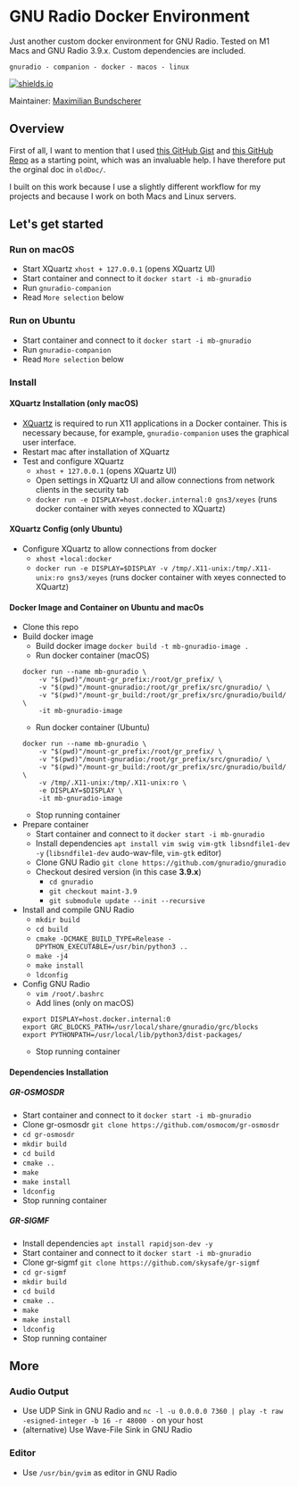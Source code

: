 # GNU Radio Docker Environment

Just another custom docker environment for GNU Radio. Tested on M1 Macs and GNU Radio 3.9.x. Custom dependencies are included.

``gnuradio - companion - docker - macos - linux`` 

[![shields.io](https://img.shields.io/badge/license-Apache2-blue.svg)](http://www.apache.org/licenses/LICENSE-2.0.txt)

Maintainer: [Maximilian Bundscherer](https://bundscherer-online.de)

## Overview

First of all, I want to mention that I used [this GitHub Gist](https://gist.github.com/daniestevez/81c2eecd3f087baebcd1327ef9d2692c) and [this GitHub Repo](https://github.com/igorauad/gnuradio-docker-env) as a starting point, which was an invaluable help. I have therefore put the orginal doc in `oldDoc/`.

I built on this work because I use a slightly different workflow for my projects and because I work on both Macs and Linux servers.

## Let's get started

### Run on macOS

- Start XQuartz `xhost + 127.0.0.1` (opens XQuartz UI)
- Start container and connect to it `docker start -i mb-gnuradio`
- Run `gnuradio-companion`
- Read ``More selection`` below

### Run on Ubuntu

- Start container and connect to it `docker start -i mb-gnuradio`
- Run `gnuradio-companion`
- Read ``More selection`` below

### Install

#### XQuartz Installation (only macOS)

- [XQuartz](https://www.xquartz.org/) is required to run X11 applications in a Docker container. This is necessary because, for example, `gnuradio-companion` uses the graphical user interface.
- Restart mac after installation of XQuartz
- Test and configure XQuartz
    - `xhost + 127.0.0.1` (opens XQuartz UI)
    - Open settings in XQuartz UI and allow connections from network clients in the security tab
    - `docker run -e DISPLAY=host.docker.internal:0 gns3/xeyes` (runs docker container with xeyes connected to XQuartz)

#### XQuartz Config (only Ubuntu)

- Configure XQuartz to allow connections from docker
    - `xhost +local:docker`
    - `docker run -e DISPLAY=$DISPLAY -v /tmp/.X11-unix:/tmp/.X11-unix:ro gns3/xeyes` (runs docker container with xeyes connected to XQuartz)

#### Docker Image and Container on Ubuntu and macOs

- Clone this repo
- Build docker image
    - Build docker image `docker build -t mb-gnuradio-image .`
    - Run docker container (macOS)
    ```
    docker run --name mb-gnuradio \
        -v "$(pwd)"/mount-gr_prefix:/root/gr_prefix/ \
        -v "$(pwd)"/mount-gnuradio:/root/gr_prefix/src/gnuradio/ \
        -v "$(pwd)"/mount-gr_build:/root/gr_prefix/src/gnuradio/build/ \
        -it mb-gnuradio-image
    ```
    - Run docker container (Ubuntu)
    ```
    docker run --name mb-gnuradio \
        -v "$(pwd)"/mount-gr_prefix:/root/gr_prefix/ \
        -v "$(pwd)"/mount-gnuradio:/root/gr_prefix/src/gnuradio/ \
        -v "$(pwd)"/mount-gr_build:/root/gr_prefix/src/gnuradio/build/ \
        -v /tmp/.X11-unix:/tmp/.X11-unix:ro \
        -e DISPLAY=$DISPLAY \
        -it mb-gnuradio-image
    ```
    - Stop running container
- Prepare container
    - Start container and connect to it `docker start -i mb-gnuradio`
    - Install dependencies `apt install vim swig vim-gtk libsndfile1-dev -y` (``libsndfile1-dev`` audo-wav-file, ``vim-gtk`` editor)
    - Clone GNU Radio `git clone https://github.com/gnuradio/gnuradio`
    - Checkout desired version (in this case **3.9.x**)
        - `cd gnuradio`
        - `git checkout maint-3.9`
        - `git submodule update --init --recursive`
- Install and compile GNU Radio
    - `mkdir build`
    - `cd build`
    - `cmake -DCMAKE_BUILD_TYPE=Release -DPYTHON_EXECUTABLE=/usr/bin/python3 ..`
    - `make -j4`
    - `make install`
    - `ldconfig`
- Config GNU Radio
    - `vim /root/.bashrc`
    - Add lines (only on macOS)
    ```
    export DISPLAY=host.docker.internal:0
    export GRC_BLOCKS_PATH=/usr/local/share/gnuradio/grc/blocks
    export PYTHONPATH=/usr/local/lib/python3/dist-packages/
    ```
    - Stop running container

#### Dependencies Installation

##### GR-OSMOSDR

- Start container and connect to it `docker start -i mb-gnuradio`
- Clone gr-osmosdr `git clone https://github.com/osmocom/gr-osmosdr`
- `cd gr-osmosdr`
- `mkdir build`
- `cd build`
- `cmake ..`
- `make`
- `make install`
- `ldconfig`
- Stop running container

##### GR-SIGMF

- Install dependencies `apt install rapidjson-dev -y`
- Start container and connect to it `docker start -i mb-gnuradio`
- Clone gr-sigmf `git clone https://github.com/skysafe/gr-sigmf`
- `cd gr-sigmf`
- `mkdir build`
- `cd build`
- `cmake ..`
- `make`
- `make install`
- `ldconfig`
- Stop running container

## More

### Audio Output

- Use UDP Sink in GNU Radio and `nc -l -u 0.0.0.0 7360 | play -t raw -esigned-integer -b 16 -r 48000 -` on your host
- (alternative) Use Wave-File Sink in GNU Radio

### Editor

- Use `/usr/bin/gvim` as editor in GNU Radio